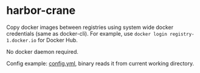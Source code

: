 # harbor-crane

Copy docker images between registries using system wide docker credentials (same as docker-cli). For example, use `docker login registry-1.docker.io` for Docker Hub.

No docker daemon required.

Config example: [config.yml](config.yml), binary reads it from current working directory.
